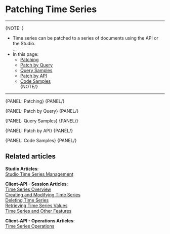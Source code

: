 ﻿# Patching Time Series
---

{NOTE: }

* Time series can be patched to a series of documents using the API or the Studio.  
  ...  
* In this page:  
  * [Patching]()  
  * [Patch by Query]()  
  * [Query Samples]()  
  * [Patch by API]()  
  * [Code Samples]()  
{NOTE/}

---

{PANEL: Patching}
{PANEL/}

{PANEL: Patch by Query}
{PANEL/}

{PANEL: Query Samples}
{PANEL/}

{PANEL: Patch by API}
{PANEL/}

{PANEL: Code Samples}
{PANEL/}

## Related articles
**Studio Articles**:  
[Studio Time Series Management]()  

**Client-API - Session Articles**:  
[Time Series Overview]()  
[Creating and Modifying Time Series]()  
[Deleting Time Series]()  
[Retrieving Time Series Values]()  
[Time Series and Other Features]()  

**Client-API - Operations Articles**:  
[Time Series Operations]()  
